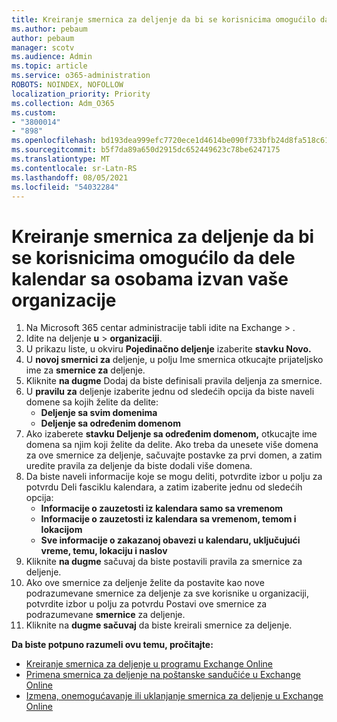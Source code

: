 ```yaml
---
title: Kreiranje smernica za deljenje da bi se korisnicima omogućilo da dele kalendar sa osobama izvan vaše organizacije
ms.author: pebaum
author: pebaum
manager: scotv
ms.audience: Admin
ms.topic: article
ms.service: o365-administration
ROBOTS: NOINDEX, NOFOLLOW
localization_priority: Priority
ms.collection: Adm_O365
ms.custom:
- "3800014"
- "898"
ms.openlocfilehash: bd193dea999efc7720ece1d4614be090f733bfb24d8fa518c61ee23cca0063dc
ms.sourcegitcommit: b5f7da89a650d2915dc652449623c78be6247175
ms.translationtype: MT
ms.contentlocale: sr-Latn-RS
ms.lasthandoff: 08/05/2021
ms.locfileid: "54032284"
---
```

# <a name="create-a-sharing-policy-to-allow-your-users-to-share-their-calendar-with-people-outside-your-organization"></a>Kreiranje smernica za deljenje da bi se korisnicima omogućilo da dele kalendar sa osobama izvan vaše organizacije

1. Na Microsoft 365 centar administracije tabli idite na Exchange   >  .
2. Idite na deljenje **u**  >  **organizaciji**.
3. U prikazu liste, u okviru **Pojedinačno deljenje** izaberite **stavku Novo.**
4. U **novoj smernici za** deljenje, u polju Ime smernica otkucajte prijateljsko ime za **smernice za** deljenje.
5. Kliknite **na dugme**  Dodaj da biste definisali pravila deljenja za smernice.
6. U **pravilu za** deljenje izaberite jednu od sledećih opcija da biste naveli domene sa kojih želite da delite:
    - **Deljenje sa svim domenima**
    - **Deljenje sa određenim domenom**
8. Ako izaberete **stavku Deljenje sa određenim domenom,** otkucajte ime domena sa njim koji želite da delite. Ako treba da unesete više domena za ove smernice za deljenje, sačuvajte postavke za prvi domen, a zatim uredite pravila za deljenje da biste dodali više domena.
9. Da biste naveli informacije  koje se mogu deliti, potvrdite izbor u polju za potvrdu Deli fasciklu kalendara, a zatim izaberite jednu od sledećih opcija:
    - **Informacije o zauzetosti iz kalendara samo sa vremenom**
    - **Informacije o zauzetosti iz kalendara sa vremenom, temom i lokacijom**
    - **Sve informacije o zakazanoj obavezi u kalendaru, uključujući vreme, temu, lokaciju i naslov**
11. Kliknite **na dugme** sačuvaj da biste postavili pravila za smernice za deljenje.
12. Ako ove smernice za deljenje želite da postavite kao nove podrazumevane smernice za deljenje za sve korisnike u organizaciji, potvrdite izbor u polju za potvrdu Postavi ove smernice za podrazumevane **smernice** za deljenje.
13. Kliknite na **dugme sačuvaj** da biste kreirali smernice za deljenje.  

**Da biste potpuno razumeli ovu temu, pročitajte:**

- [Kreiranje smernica za deljenje u programu Exchange Online](https://docs.microsoft.com/exchange/sharing/sharing-policies/create-a-sharing-policy)
- [Primena smernica za deljenje na poštanske sandučiće u Exchange Online](https://docs.microsoft.com/exchange/sharing/sharing-policies/apply-a-sharing-policy)
- [Izmena, onemogućavanje ili uklanjanje smernica za deljenje u Exchange Online](https://docs.microsoft.com/exchange/sharing/sharing-policies/modify-a-sharing-policy)